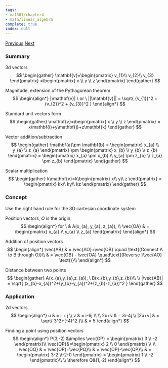 ```yaml
---
tags:
- ma1301/chapter4
- math/linear_algebra
complete: true
index: null
---
```

[Previous](/labyrinth/notes/math/ma1301/1st_order_ODE)   [Next](/labyrinth/notes/math/ma1301/unit_vectors)

### Summary
3d vectors
$$
\begin{gather}
\mathbf{v}=\begin{pmatrix}
v_{1}\\ v_{2}\\ v_{3}
\end{pmatrix}
=\begin{pmatrix}
x \\ y \\ z
\end{pmatrix}
\end{gather}
$$

Magnitude, extension of the Pythagorean theorem
$$
\begin{align*}
|\mathbf{v}| \ or \ ||\mathbf{v}|| = \sqrt{ {v_{1}}^2 + {v_{2}}^2 + {v_{3}}^2 } 
\end{align*}
$$

Standard unit vectors form
$$
\begin{gather}
\mathbf{v}=\begin{pmatrix}
x \\ y \\ z
\end{pmatrix} = x\mathbf{i}+y\mathbf{j}+z\mathbf{k}
\end{gather}
$$

Vector addition/subtraction
$$
\begin{gather}
\mathbf{a}\pm \mathbf{b} = \begin{pmatrix}
x_{a} \\ y_{a} \\ z_{a}
\end{pmatrix} \pm \begin{pmatrix}
x_{b} \\ y_{b} \\ z_{b}
\end{pmatrix} = \begin{pmatrix}
x_{a} \pm x_{b} \\ y_{a} \pm z_{b} \\ z_{a} \pm z_{b} 
\end{pmatrix}
\end{gather}
$$

Scalar multiplication
$$
\begin{gather}
k\mathbf{v}=k\begin{pmatrix}
x\\ y\\ z
\end{pmatrix} = \begin{pmatrix}
kx\\ ky\\ kz
\end{pmatrix}
\end{gather}
$$

### Concept
Use the right hand rule for the 3D cartesian coordinate system

Position vectors, $O$ is the origin
$$
\begin{align*}
for \ & A(x_{a}, y_{a}, z_{a}), \\
\vec{OA} & = \begin{pmatrix}
x_{a} \\ y_{a} \\ z_{a}
\end{pmatrix}
\end{align*}
$$

Addition of position vectors
$$
\begin{align*}
\vec{AB} & = \vec{AO}+\vec{OB} \quad \text{(Connect A to B through O)}\\
& = \vec{OB} - \vec{OA} \quad\text{(Reverse }\vec{AO} \text{)}\\
\end{align*}
$$

Distance between two points
$$
\begin{gather}
A(x_{a},y_{a},z_{a}), \ B(x_{b},y_{b},z_{b})\\
\\
|\vec{AB}| = \sqrt{ (x_{b}-x_{a})^2+(y_{b}-y_{a})^2+(z_{b}-z_{a})^2 }
\end{gather}
$$

### Application
2d vectors
$$
\begin{align*}
u & = i + j \\
v & = i-6j \\
\\
2u+v & = 3i-4j \\
|2u+v| & = \sqrt{ 3^2+(-4)^2 }\\
& = 5
\end{align*}
$$

Finding a point using position vectors
$$
\begin{align*}
P(3,-2) &\implies \vec{OP} = \begin{pmatrix}
3 \\ -2
\end{pmatrix}\\
\vec{QP}&=\begin{pmatrix}
2 \\ 0
\end{pmatrix} \\
\\
\vec{OQ} & = \vec{OP}+\vec{PQ}\\
& = \vec{OP}-\vec{QP}\\
& = \begin{pmatrix}
3-2 \\-2-0
\end{pmatrix} = \begin{pmatrix}
1 \\ -2
\end{pmatrix}\\
\\
\therefore Q&(1,-2)
\end{align*}
$$
